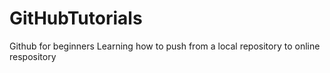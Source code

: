 # GitHubTutorials
Github for beginners
Learning how to push from a local repository to online respository
